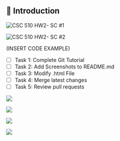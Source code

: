 ## 📝 Introduction

![CSC 510 HW2- SC #1](https://github.com/user-attachments/assets/9696ac9a-2bdd-44f9-b081-5f22a6070ae2)

![CSC 510 HW2- SC #2](https://github.com/user-attachments/assets/8e7f7a64-b854-4446-a462-d17e0b856e6a)

(INSERT CODE EXAMPLE)

- [ ] Task 1: Complete Git Tutorial
- [ ] Task 2: Add Screenshots to README.md
- [ ] Task 3: Modify .html File
- [ ] Task 4: Merge latest changes
- [ ] Task 5: Review pull requests

![](https://img.shields.io/badge/GitHub-07C160?style=for-the-badge&logo=GitHub&logoColor=white)

![](https://img.shields.io/badge/Discord-7289DA?style=for-the-badge&logo=discord&logoColor=white) 

![](https://img.shields.io/badge/Zoom-2D8CFF?style=for-the-badge&logo=zoom&logoColor=white)

![](https://img.shields.io/badge/Git-100000?style=for-the-badge&logo=Git&logoColor=white)
